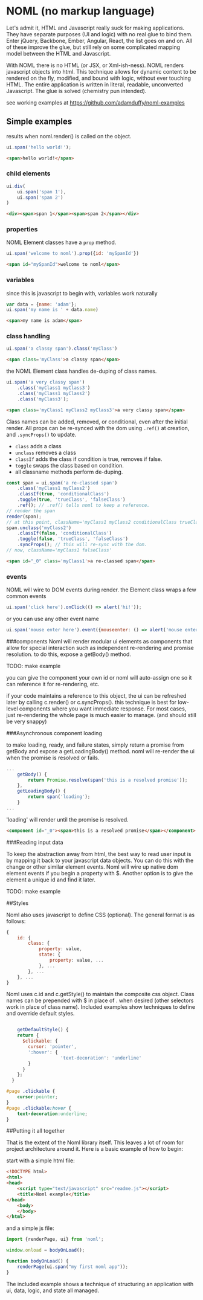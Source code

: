 NOML (no markup language)
===

Let's admit it, HTML and Javascript really suck for making applications.  They have separate purposes (UI and logic) with no real glue to bind them.  Enter jQuery, Backbone, Ember, Angular, React, the list goes on and on.  All of these improve the glue, but still rely on some complicated mapping model between the HTML and Javascript.

With NOML there is no HTML (or JSX, or Xml-ish-ness).  NOML renders javascript objects into html.  This technique allows for dynamic content to be rendered on the fly, modified, and bound with logic, without ever touching HTML.  The entire application is written in literal, readable, unconverted Javascript.  The glue is solved (chemistry pun intended).

see working examples at https://github.com/adamduffy/noml-examples

## Simple examples

results when noml.render() is called on the object.

```javascript
ui.span('hello world!');
```
```html
<span>hello world!</span>
```

### child elements

```javascript
ui.div(
	ui.span('span 1'),
	ui.span('span 2')
)
```
```html
<div><span>span 1</span><span>span 2</span></div>
```

### properties

NOML Element classes have a ```prop``` method.

```javascript
ui.span('welcome to noml').prop({id: 'mySpanId'})
```
```html
<span id="mySpanId">welcome to noml</span>
```

### variables

since this is javascript to begin with, variables work naturally

```javascript
var data = {name: 'adam'};
ui.span('my name is ' + data.name)
```
```html
<span>my name is adam</span>
```

### class handling

```javascript
ui.span('a classy span').class('myClass')
```
```html
<span class='myClass'>a classy span</span>
```

the NOML Element class handles de-duping of class names.

```javascript
ui.span('a very classy span')
	.class('myClass1 myClass3')
	.class('myClass1 myClass2')
	.class('myClass3');
```
```html
<span class='myClass1 myClass2 myClass3'>a very classy span</span>
```

Class names can be added, removed, or conditional, even after the initial render.
All props can be re-synced with the dom using `.ref()` at creation, and `.syncProps()` to update.

* `class` adds a class
* `unclass` removes a class
* `classIf` adds the class if condition is true, removes if false.
* `toggle` swaps the class based on condition.
* all classname methods perform de-duping.

```javascript
const span = ui.span('a re-classed span')
	.class('myClass1 myClass2')
	.classIf(true, 'conditionalClass')
	.toggle(true, 'trueClass', 'falseClass')
	.ref(); // .ref() tells noml to keep a reference.
// render the span
render(span);
// at this point, className='myClass1 myClass2 conditionalClass trueClass'
span.unclass('myClass2')
	.classIf(false, 'conditionalClass')
	.toggle(false, 'trueClass', 'falseClass')
	.syncProps(); // this will re-sync with the dom.
// now, className='myClass1 falseClass'
```
```html
<span id="_0" class='myClass1'>a re-classed span</span>
```

### events

NOML will wire to DOM events during render.  the Element class wraps a few common events
```javascript
ui.span('click here').onClick(() => alert('hi!'));
```
or you can use any other event name
```javascript
ui.span('mouse enter here').event({mouseenter: () => alert('mouse entered!')})
```

###components
Noml will render modular ui elements as components that allow for special interaction such as independent re-rendering and promise resolution.  to do this, expose a getBody() method.

TODO: make example

you can give the component your own id or noml will auto-assign one so it can reference it for re-rendering, etc.  

if your code maintains a reference to this object, the ui can be refreshed later by calling c.render() or c.syncProps().  this technique is best for low-level components where you want immediate response.  For most cases, just re-rendering the whole page is much easier to manage. (and should still be very snappy)

###Asynchronous component loading

to make loading, ready, and failure states, simply return a promise from getBody and expose a getLoadingBody() method.  noml will re-render the ui when the promise is resolved or fails.  

```javascript
...
	getBody() {
		return Promise.resolve(span('this is a resolved promise'));
	},
	getLoadingBody() {
		return span('loading');
	}
...
```
'loading' will render until the promise is resolved.
```html
<component id="_0"><span>this is a resolved promise</span></component>
```

###Reading input data

To keep the abstraction away from html, the best way to read user input is by mapping it back to your javascript data objects.  You can do this with the change or other similar element events.  Noml will wire up native dom element events if you begin a property with $. Another option is to give the element a unique id and find it later.  

TODO: make example

##Styles

Noml also uses javascript to define CSS (optional).  The general format is as follows:
```javascript
{
	id: {
		class: {
			property: value,
			state: {
				property: value, ...
			}, ...
		}, ...
	}, ...
}
```

Noml uses c.id and c.getStyle() to maintain the composite css object. Class names can be prepended with $ in place of . when desired (other selectors work in place of class name).  Included examples show techniques to define and override default styles.
```javascript

	getDefaultStyle() {
    return {
      $clickable: {
        cursor: 'pointer',
        ':hover': {
					'text-decoration': 'underline'
        }
      }
    };
  }

```
```css
#page .clickable {
	cursor:pointer;
}
#page .clickable:hover {
	text-decoration:underline;
}
```

##Putting it all together

That is the extent of the Noml library itself.  This leaves a lot of room for project architecture around it.  Here is a basic example of how to begin:

start with a simple html file:
```html
<!DOCTYPE html>
<html>
<head>
	<script type="text/javascript" src="readme.js"></script>
	<title>Noml example</title>
</head>
	<body>
	</body>
</html>
```

and a simple js file:
```javascript
import {renderPage, ui} from 'noml';

window.onload = bodyOnLoad();

function bodyOnLoad() {
	renderPage(ui.span("my first noml app"));
}
```

The included example shows a technique of structuring an application with ui, data, logic, and state all managed.
